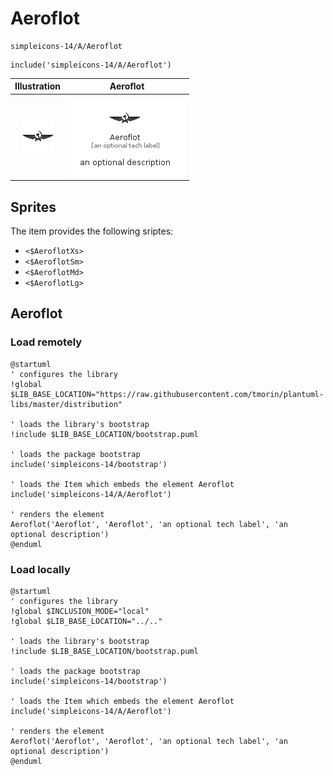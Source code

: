 # Aeroflot


```text
simpleicons-14/A/Aeroflot
```

```text
include('simpleicons-14/A/Aeroflot')
```



| Illustration | Aeroflot |
| :---: | :---: |
| ![illustration for Illustration](../../simpleicons-14/A/Aeroflot.png) | ![illustration for Aeroflot](../../simpleicons-14/A/Aeroflot.Local.png) |



## Sprites
The item provides the following sriptes:

- `<$AeroflotXs>`
- `<$AeroflotSm>`
- `<$AeroflotMd>`
- `<$AeroflotLg>`





## Aeroflot

### Load remotely
```plantuml
@startuml
' configures the library
!global $LIB_BASE_LOCATION="https://raw.githubusercontent.com/tmorin/plantuml-libs/master/distribution"

' loads the library's bootstrap
!include $LIB_BASE_LOCATION/bootstrap.puml

' loads the package bootstrap
include('simpleicons-14/bootstrap')

' loads the Item which embeds the element Aeroflot
include('simpleicons-14/A/Aeroflot')

' renders the element
Aeroflot('Aeroflot', 'Aeroflot', 'an optional tech label', 'an optional description')
@enduml
```

### Load locally
```plantuml
@startuml
' configures the library
!global $INCLUSION_MODE="local"
!global $LIB_BASE_LOCATION="../.."

' loads the library's bootstrap
!include $LIB_BASE_LOCATION/bootstrap.puml

' loads the package bootstrap
include('simpleicons-14/bootstrap')

' loads the Item which embeds the element Aeroflot
include('simpleicons-14/A/Aeroflot')

' renders the element
Aeroflot('Aeroflot', 'Aeroflot', 'an optional tech label', 'an optional description')
@enduml
```


